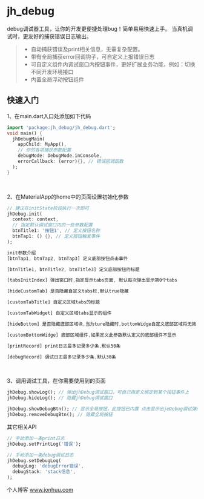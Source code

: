 # jh_debug

debug调试器工具，让你的开发更便捷处理bug！简单易用快速上手。
当真机调试时，更友好的捕获错误日志输出。

> * 自动捕获错误及print相关信息，无需复杂配置。
> * 带有全局捕获error回调钩子，可自定义上报错误日志
> * 可自定义组件内调试窗口内按钮事件，更好扩展业务功能，例如：切换不同开发环境接口
> * 内置全局浮动按钮组件

## 快速入门
1、在main.dart入口处添加如下代码

```dart
import 'package:jh_debug/jh_debug.dart';
void main() {
  jhDebugMain(
    appChild: MyApp(),
    // 你的各项捕获参数配置
    debugMode: DebugMode.inConsole,
    errorCallback: (error){}, // 错误回调函数
  );
}

```

<br>

2、在MaterialApp的home中的页面设置初始化参数
```dart
// 建议在initState阶段执行一次即可
jhDebug.init(
  context: context,
  // 指定默认调试窗口内的一些参数配置
  btnTitle1: '按钮1', // 定义按钮名称
  btnTap1: () {}, // 定义按钮触发事件
);

init参数介绍
[btnTap1, btnTap2, btnTap3] 定义底部按钮点击事件

[btnTitle1, btnTitle2, btnTitle3] 定义底部按钮的标题

[tabsInitIndex] 弹出窗口时,指定显示tabs页面, 默认每次弹出显示第0个tabs

[hideCustomTab] 是否隐藏自定义tabs栏,默认true隐藏

[customTabTitle] 自定义区域tabs的标题

[customTabWidget] 自定义区域tabs显示的组件

[hideBottom] 是否隐藏底部区域块,当为ture隐藏时,bottomWidge自定义底部区域将无效

[customBottomWidge] 底部区域组件,如果定义此参数默认定义的底部组件不显示

[printRecord] print日志最多记录多少条,默认50条

[debugRecord] 调试日志最多记录多少条,默认30条
```
<br>

3、调用调试工具，在你需要使用到的页面
```dart
jhDebug.showLog(); // 弹出jhDebug调试窗口，可自己指定义绑定到某个按钮事件上
jhDebug.hideLog(); // 隐藏jhDebug调试窗口

jhDebug.showDebugBtn(); // 显示全局按钮，此按钮已内置 点击显示出jeDebug调试弹层
jhDebug.removeDebugBtn(); // 隐藏全局按钮
```

其它相关API
```dart
// 手动添加一条print日志
jhDebug.setPrintLog('错误'); 

// 手动添加一条debug调试日志
jhDebug.setDebugLog(
  debugLog: 'debugError错误',
  debugStack: 'stack信息',
);
```

个人博客 www.jonhuu.com